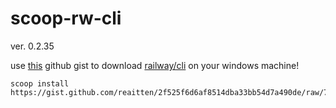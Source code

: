 # scoop-rw-cli
ver. 0.2.35

use [this](https://gist.github.com/reaitten/2f525f6d6af8514dba33bb54d7a490de/raw/78898fc484dbeb819bea614dbd367336f3397b80/railway.json) github gist to download [railway/cli](https://github.com/railwayapp/cli) on your windows machine!

```
scoop install https://gist.github.com/reaitten/2f525f6d6af8514dba33bb54d7a490de/raw/78898fc484dbeb819bea614dbd367336f3397b80/railway.json
```
